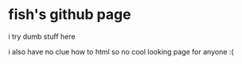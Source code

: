 
<html>
<body>
<h1>fish's github page</h1>
<p>i try dumb stuff here</p>
<p>i also have no clue how to html so no cool looking page for anyone :(<p>



